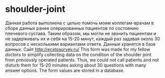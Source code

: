 # shoulder-joint
Данная работа выполнена с целью помочь моим коллегам-врачам в сборе данных ранее оперированных пациентов по состоянию плечевого сустава. Таким образом, мы могли не звонить пациентам и не задерживать их и себя на 15-20 минут, каждый раз задавая около 30 вопросов с несколькими вариантами ответа. Данные хранятся в базе данных. Сайт http://ecstosurvey.ru/
This form was made for my fellow doctors to simplify collecting data on the condition of the shoulder joint from previously operated patients. Thus, we could not call patients and not disturb them for 15-20 minutes asking about 30 questions with many answer options. The form values are stored in a database.
